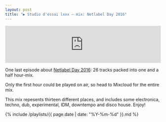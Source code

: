 ```yaml
---
layout: post
title: "▶ Studio d'essai lxxx – mix: Netlabel Day 2016"
---
```


<iframe width="100%" height="120" src="https://www.mixcloud.com/widget/iframe/?feed=https%3A%2F%2Fwww.mixcloud.com%2FGNTL%2Fstudio-dessai-lxxx-netlabel-day-2016%2F&hide_cover=1&light=1" frameborder="0"></iframe>

One last episode about [Netlabel Day 2016](http://netlabelday.blogspot.com.au/p/releases-2016.html): 26 tracks packed into one and a half hour-mix.

Only the first hour could be played on air, so head to Mixcloud for the entire mix.

This mix repesents thirteen different places, and includes some electronica, techno, dub, experimental, IDM, downtempo and disco house. Enjoy!

{% include /playlists/{{ page.date | date: "%Y-%m-%d" }}.md %}